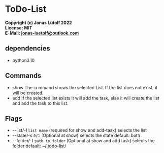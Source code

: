 # ToDo-List
**Copyright (c) Jonas Lütolf 2022** <br>
**License: MIT**<br>
**E-Mail: jonas-luetolf@outlook.com**

## dependencies
- python3.10

## Commands
- show The command shows the selected List. If the list does not exist, it will be created.
- add If the selected list exists it will add the task, else it will create the list and add the task to this list.

## Flags
- --list/-l ```list name``` (required for show and add-task) selects the list
- --state/-s ```0/1``` (Optional at show) selects the state default: both
- --folder/-f ```path to folder``` (Optional at show and add task) selects the folder default: ~/.todo-list/
